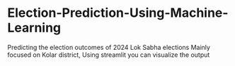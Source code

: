 # Election-Prediction-Using-Machine-Learning
Predicting the election outcomes of 2024 Lok Sabha elections Mainly focused on Kolar district, Using streamlit you can visualize the output

